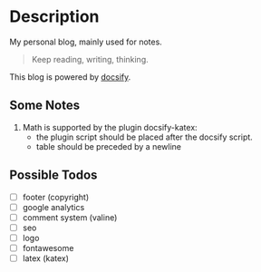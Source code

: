 # Description
My personal blog, mainly used for notes.

> Keep reading, writing, thinking. 

This blog is powered by [docsify](docsify.js.org).
## Some Notes
1. Math is supported by the plugin docsify-katex:
    * the plugin script should be placed after the docsify script.
    * table should be preceded by a newline
## Possible Todos
- [ ] footer (copyright)
- [ ] google analytics
- [ ] comment system (valine)
- [ ] seo
- [ ] logo
- [ ] fontawesome
- [ ] latex (katex)
